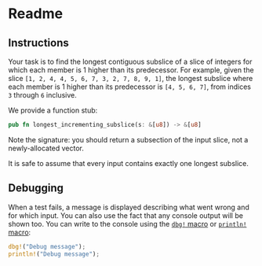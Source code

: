 # Readme

## Instructions

Your task is to find the longest contiguous subslice of a slice of integers for which each member is 1 higher than its predecessor. For example, given the slice `[1, 2, 4, 4, 5, 6, 7, 3, 2, 7, 8, 9, 1]`, the longest subslice where each member is 1 higher than its predecessor is `[4, 5, 6, 7]`, from indices `3` through `6` inclusive.

We provide a function stub:

```rust
pub fn longest_incrementing_subslice(s: &[u8]) -> &[u8]
```

Note the signature: you should return a subsection of the input slice, not a newly-allocated vector.

It is safe to assume that every input contains exactly one longest subslice.

## Debugging

When a test fails, a message is displayed describing what went wrong and for which input. You can also use the fact that any console output will be shown too. You can write to the console using the [`dbg!` macro](https://doc.rust-lang.org/std/macro.dbg.html) or [`println!` macro](https://doc.rust-lang.org/std/macro.println.html):

```rust
dbg!("Debug message");
println!("Debug message");
```
